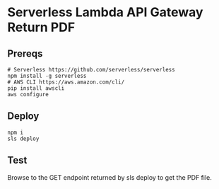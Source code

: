 # Serverless Lambda API Gateway Return PDF

## Prereqs

```
# Serverless https://github.com/serverless/serverless
npm install -g serverless
# AWS CLI https://aws.amazon.com/cli/
pip install awscli 
aws configure
```

## Deploy

```
npm i
sls deploy
```

## Test  

Browse to the GET endpoint returned by sls deploy to get the PDF file.  
